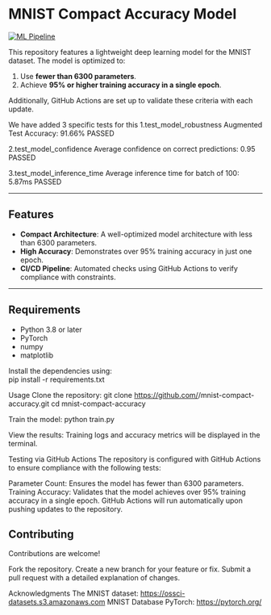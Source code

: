 # MNIST Compact Accuracy Model 


[![ML Pipeline](https://github.com/Vibhanshuray01/mnist-compact-accuracy/actions/workflows/ml-pipeline.yml/badge.svg)](https://github.com/Vibhanshuray01/mnist-compact-accuracy/actions/workflows/ml-pipeline.yml)


This repository features a lightweight deep learning model for the MNIST dataset. The model is optimized to:  
1. Use **fewer than 6300 parameters**.  
2. Achieve **95% or higher training accuracy in a single epoch**.  

Additionally, GitHub Actions are set up to validate these criteria with each update.  

We have added 3 specific tests for this 
1.test_model_robustness
Augmented Test Accuracy: 91.66%
PASSED

2.test_model_confidence
Average confidence on correct predictions: 0.95
PASSED

3.test_model_inference_time
Average inference time for batch of 100: 5.87ms
PASSED

---

## Features  
- **Compact Architecture**: A well-optimized model architecture with less than 6300 parameters.  
- **High Accuracy**: Demonstrates over 95% training accuracy in just one epoch.  
- **CI/CD Pipeline**: Automated checks using GitHub Actions to verify compliance with constraints.  

---

## Requirements  

- Python 3.8 or later  
- PyTorch  
- numpy  
- matplotlib  

Install the dependencies using:  
pip install -r requirements.txt

Usage
Clone the repository:
git clone https://github.com/<your-username>/mnist-compact-accuracy.git
cd mnist-compact-accuracy

Train the model:
python train.py

View the results:
Training logs and accuracy metrics will be displayed in the terminal.

Testing via GitHub Actions
The repository is configured with GitHub Actions to ensure compliance with the following tests:

Parameter Count: Ensures the model has fewer than 6300 parameters.
Training Accuracy: Validates that the model achieves over 95% training accuracy in a single epoch.
GitHub Actions will run automatically upon pushing updates to the repository.

## Contributing
Contributions are welcome!

Fork the repository.
Create a new branch for your feature or fix.
Submit a pull request with a detailed explanation of changes.

Acknowledgments
The MNIST dataset: https://ossci-datasets.s3.amazonaws.com MNIST Database
PyTorch: https://pytorch.org/




